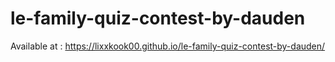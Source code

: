 # le-family-quiz-contest-by-dauden

Available at : https://lixxkook00.github.io/le-family-quiz-contest-by-dauden/
